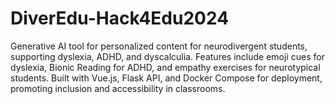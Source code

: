 # DiverEdu-Hack4Edu2024
Generative AI tool for personalized content for neurodivergent students, supporting dyslexia, ADHD, and dyscalculia. Features include emoji cues for dyslexia, Bionic Reading for ADHD, and empathy exercises for neurotypical students. Built with Vue.js, Flask API, and Docker Compose for deployment, promoting inclusion and accessibility in classrooms.
